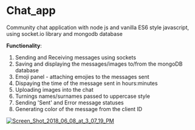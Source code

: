 # Chat_app
Community chat application with node js and vanilla ES6 style javascript, using socket.io library and mongodb database

<strong>Functionality</strong>: 
1) Sending and Receiving messages using sockets 
2) Saving and displaying the messages/images to/from the mongoDB database
3) Emoji panel - attaching emojies to the messages sent
4) Dispaying the time of the message sent in hours:minutes
5) Uploading images into the chat
6) Turnings names/surnames passed to uppercase style 
7) Sending 'Sent' and Error message statuses
8) Generating color of the message from the client ID


<a href="https://ibb.co/mgReSo"><img src="https://preview.ibb.co/nE1Dno/Screen_Shot_2018_06_08_at_3_07_19_PM.png" alt="Screen_Shot_2018_06_08_at_3_07_19_PM" border="0"></a>
